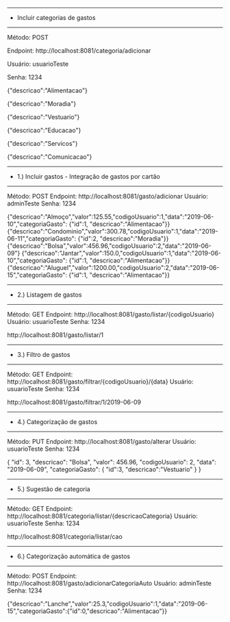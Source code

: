 
********************************
* Incluir categorias de gastos 
********************************
Método: POST

Endpoint: http://localhost:8081/categoria/adicionar

Usuário: usuarioTeste

Senha: 1234


{"descricao":"Alimentacao"}

{"descricao":"Moradia"}

{"descricao":"Vestuario"}

{"descricao":"Educacao"}

{"descricao":"Servicos"}

{"descricao":"Comunicacao"}


********************************************************
* 1.) Incluir gastos - Integração de gastos por cartão 
********************************************************
Método: POST
Endpoint: http://localhost:8081/gasto/adicionar
Usuário: adminTeste
Senha: 1234

{"descricao":"Almoço","valor":125.55,"codigoUsuario":1,"data":"2019-06-10","categoriaGasto": {"id":1, "descricao":"Alimentacao"}}
{"descricao":"Condominio","valor":300.78,"codigoUsuario":1,"data":"2019-06-11","categoriaGasto": {"id":2, "descricao":"Moradia"}}
{"descricao":"Bolsa","valor":456.96,"codigoUsuario":2,"data":"2019-06-09"}
{"descricao":"Jantar","valor":150.0,"codigoUsuario":1,"data":"2019-06-10","categoriaGasto": {"id":1, "descricao":"Alimentacao"}}
{"descricao":"Aluguel","valor":1200.00,"codigoUsuario":2,"data":"2019-06-15","categoriaGasto": {"id":1, "descricao":"Alimentacao"}}


**************************
* 2.) Listagem de gastos 
************************** 
Método: GET
Endpoint: http://localhost:8081/gasto/listar/{codigoUsuario}
Usuário: usuarioTeste
Senha: 1234

http://localhost:8081/gasto/listar/1
 
 
************************
* 3.) Filtro de gastos 
************************ 
Método: GET
Endpoint: http://localhost:8081/gasto/filtrar/{codigoUsuario}/{data}
Usuário: usuarioTeste
Senha: 1234

http://localhost:8081/gasto/filtrar/1/2019-06-09


*******************************
* 4.) Categorização de gastos 
*******************************
Método: PUT
Endpoint: http://localhost:8081/gasto/alterar
Usuário: usuarioTeste
Senha: 1234

{
 "id": 3,
 "descricao": "Bolsa",
 "valor": 456.96,
 "codigoUsuario": 2,
 "data": "2019-06-09",
 "categoriaGasto": {
    "id":3,
    "descricao":"Vestuario"
  }
}


*****************************
* 5.) Sugestão de categoria 
*****************************
Método: GET
Endpoint: http://localhost:8081/categoria/listar/{descricaoCategoria}
Usuário: usuarioTeste
Senha: 1234

http://localhost:8081/categoria/listar/cao


******************************************
* 6.) Categorização automática de gastos 
******************************************
Método: POST
Endpoint: http://localhost:8081/gasto/adicionarCategoriaAuto
Usuário: adminTeste
Senha: 1234

{"descricao":"Lanche","valor":25.3,"codigoUsuario":1,"data":"2019-06-15","categoriaGasto":{"id":0,"descricao":"Alimentacao"}}
